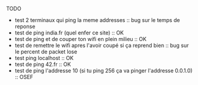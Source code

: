 TODO

- test 2 terminaux qui ping la meme addresses :: bug sur le temps de reponse
- test de ping india.fr (quel enfer ce site) :: OK
- test de ping et de couper ton wifi en plein milieu :: OK
- test de remettre le wifi apres l'avoir coupé si ça reprend bien :: bug sur le percent de packet lose
- test ping localhost :: OK
- test de ping 42.fr :: OK
- test de ping l'addresse 10 (si tu ping 256 ça va pinger l'addresse 0.0.1.0) :: OSEF
